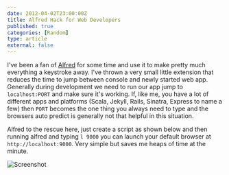 ```yaml
---
date: 2012-04-02T23:00:00Z
title: Alfred Hack for Web Developers
published: true
categories: [Random]
type: article
external: false
---
```

I've been a fan of [Alfred](http://www.alfredapp.com/) for some time and use it to make pretty much everything a keystroke away.  I've thrown a very small little extension that reduces the time to jump between console and newly started web app.  Generally during development we need to run our app jump to `localhost:PORT` and make sure it's working.  If, like me, you have a lot of different apps and platforms (Scala, Jekyll, Rails, Sinatra, Express to name a few) then `PORT` becomes the one thing you always need to type and the browsers auto predict is generally not that helpful in this situation.

Alfred to the rescue here, just create a script as shown below and then running alfred and typing `l 9000` you can launch your default browser at `http://localhost:9000`.  Very simple but saves me heaps of time at the minute.

![Screenshot](/images/blog/alfredscript.png)
